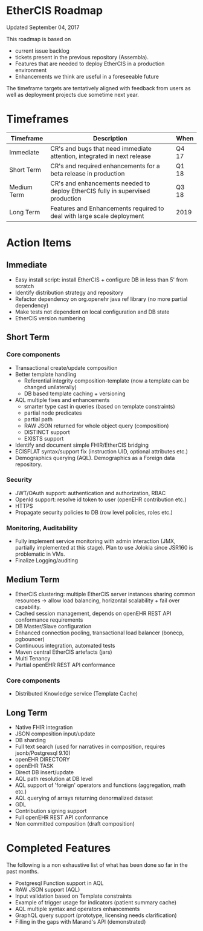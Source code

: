 # EtherCIS Roadmap #

Updated September 04, 2017

This roadmap is based on

- current issue backlog 
- tickets present in the previous repository (Assembla).
- Features that are needed to deploy EtherCIS in a production environment
- Enhancements we think are useful in a foreseeable future 

The timeframe targets are tentatively aligned with feedback from users as well as deployment projects due sometime next year.
 
# Timeframes #

|Timeframe | Description|When|
|----------|------------|----|
|Immediate |CR's and bugs that need immediate attention, integrated in next release|Q4 17
|Short Term|CR's and required enhancements for a beta release in production|Q1 18
|Medium Term| CR's and enhancements needed to deploy EtherCIS fully in supervised production| Q3 18 |
|Long Term| Features and Enhancements required to deal with large scale deployment|2019

# Action Items

## Immediate ##

- Easy install script: install EtherCIS + configure DB in less than 5' from scratch
- Identify distribution strategy and repository
- Refactor dependency on org.openehr java ref library (no more partial dependency)
- Make tests not dependent on local configuration and DB state
- EtherCIS version numbering

## Short Term ##

### Core components
- Transactional create/update composition
- Better template handling
	- Referential integrity composition-template (now a template can be changed unilaterally)
	- DB based template caching + versioning
- AQL multiple fixes and enhancements
	- smarter type cast in queries (based on template constraints)
	- partial node predicates 
	- partial path
	- RAW JSON returned for whole object query (composition)
	- DISTINCT support
	- EXISTS support
- Identify and document simple FHIR/EtherCIS bridging
- ECISFLAT syntax/support fix (instruction UID, optional attributes etc.)
- Demographics querying (AQL). Demographics as a Foreign data repository.

### Security
- JWT/OAuth support: authentication and authorization, RBAC
- OpenId support: resolve id token to user (openEHR contribution etc.)
- HTTPS
- Propagate security policies to DB (row level policies, roles etc.)

### Monitoring, Auditability
- Fully implement service monitoring with admin interaction (JMX, partially implemented at this stage). Plan to use Jolokia since JSR160 is problematic in VMs.
- Finalize Logging/auditing 

## Medium Term ##
- EtherCIS clustering: multiple EtherCIS server instances sharing common resources -> allow load balancing, horizontal scalability + fail over capability.
- Cached session management, depends on openEHR REST API conformance requirements
- DB Master/Slave configuration
- Enhanced connection pooling, transactional load balancer (bonecp, pgbouncer)
- Continuous integration, automated tests
- Maven central EtherCIS artefacts (jars)
- Multi Tenancy
- Partial openEHR REST API conformance

### Core components
- Distributed Knowledge service (Template Cache)

## Long Term

- Native FHIR integration
- JSON composition input/update
- DB sharding
- Full text search (used for narratives in composition, requires jsonb/Postgresql 9.10)
- openEHR DIRECTORY
- openEHR TASK
- Direct DB insert/update
- AQL path resolution at DB level
- AQL support of 'foreign' operators and functions (aggregation, math etc.)
- AQL querying of arrays returning denormalized dataset
- GDL
- Contribution signing support
- Full openEHR REST API conformance
- Non committed composition (draft composition)

# Completed Features

The following is a non exhaustive list of what has been done so far in the past months.

- Postgresql Function support in AQL
- RAW JSON support (AQL)
- Input validation based on Template constraints
- Example of trigger usage for indicators (patient summary cache)
- AQL multiple syntax and operators enhancements
- GraphQL query support (prototype, licensing needs clarification)
- Filling in the gaps with Marand's API (demonstrated)
